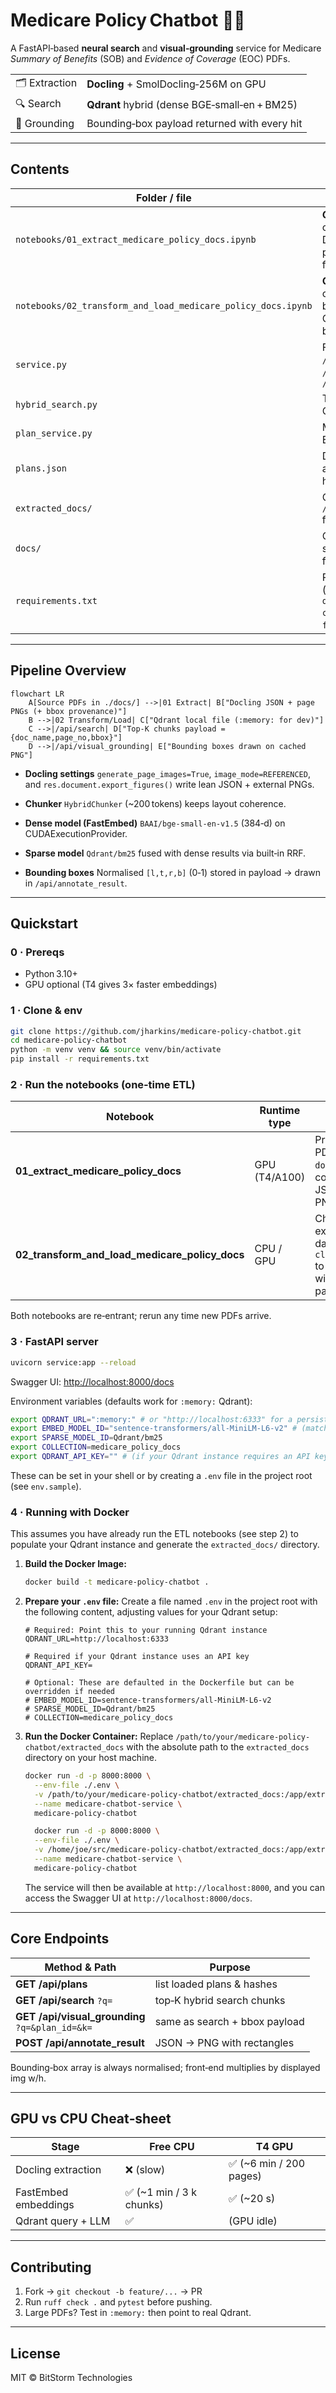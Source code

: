# Medicare Policy Chatbot 📄🧠

A FastAPI‑based **neural search** and **visual‑grounding** service for Medicare
_Summary of Benefits_ (SOB) and _Evidence of Coverage_ (EOC) PDFs.

<table>
<tr><td>🗂️ Extraction</td><td><b>Docling</b> + SmolDocling‑256M on GPU</td></tr>
<tr><td>🔍 Search</td><td><b>Qdrant</b> hybrid (dense BGE‑small‑en + BM25)</td></tr>
<tr><td>🎯 Grounding</td><td>Bounding‑box payload returned with every hit</td></tr>
</table>

---

## Contents

| Folder / file                                                | Purpose                                                                               |
| ------------------------------------------------------------ | ------------------------------------------------------------------------------------- |
| `notebooks/01_extract_medicare_policy_docs.ipynb`            | **GPU** notebook — converts PDFs → Docling JSON + per‑page PNGs (6 min for 206 pages) |
| `notebooks/02_transform_and_load_medicare_policy_docs.ipynb` | **CPU or T4 GPU** — chunks, embeds, and bulk‑loads to local Qdrant, keeping bboxes    |
| `service.py`                                                 | FastAPI server with `/api/search`, `/api/visual_grounding`, `/api/annotate_result`    |
| `hybrid_search.py`                                           | Thin wrapper around Qdrant `client.query()`                                           |
| `plan_service.py`                                            | Maps plan IDs → SOB / EOC binary hashes                                               |
| `plans.json`                                                 | Declarative list of plans and their document hashes                                   |
| `extracted_docs/`                                            | One `<doc>.json` + `/<doc>/<page>.png` folder per PDF                                 |
| `docs/`                                                      | Contains the original source PDF documents for Medicare plans                         |
| `requirements.txt`                                           | Pinned versions (`docling 0.28.2`, `qdrant-client[fastembed-gpu]`, `fastapi`, …)      |

---

## Pipeline Overview

```mermaid
flowchart LR
    A[Source PDFs in ./docs/] -->|01 Extract| B["Docling JSON + page PNGs (+ bbox provenance)"]
    B -->|02 Transform/Load| C["Qdrant local file (:memory: for dev)"]
    C -->|/api/search| D["Top-K chunks payload = {doc_name,page_no,bbox}"]
    D -->|/api/visual_grounding| E["Bounding boxes drawn on cached PNG"]
```

- **Docling settings**
  `generate_page_images=True`, `image_mode=REFERENCED`, and
  `res.document.export_figures()` write lean JSON + external PNGs.

- **Chunker**
  `HybridChunker` (\~200 tokens) keeps layout coherence.

- **Dense model (FastEmbed)**
  `BAAI/bge-small-en-v1.5` (384‑d) on CUDAExecutionProvider.

- **Sparse model**
  `Qdrant/bm25` fused with dense results via built‑in RRF.

- **Bounding boxes**
  Normalised `[l,t,r,b]` (0‑1) stored in payload → drawn in `/api/annotate_result`.

---

## Quickstart

### 0 · Prereqs

- Python 3.10+
- GPU optional (T4 gives 3× faster embeddings)

### 1 · Clone & env

```bash
git clone https://github.com/jharkins/medicare-policy-chatbot.git
cd medicare-policy-chatbot
python -m venv venv && source venv/bin/activate
pip install -r requirements.txt
```

### 2 · Run the notebooks (one‑time ETL)

| Notebook                                       | Runtime type  | What it does                                                       |
| ---------------------------------------------- | ------------- | ------------------------------------------------------------------ |
| **01_extract_medicare_policy_docs**            | GPU (T4/A100) | Processes PDFs from `docs/` ➜ converts to JSON + PNGs              |
| **02_transform_and_load_medicare_policy_docs** | CPU / GPU     | Chunks extracted data ➜ `client.add()` to Qdrant with bbox payload |

Both notebooks are re‑entrant; rerun any time new PDFs arrive.

### 3 · FastAPI server

```bash
uvicorn service:app --reload
```

Swagger UI: [http://localhost:8000/docs](http://localhost:8000/docs)

Environment variables (defaults work for `:memory:` Qdrant):

```bash
export QDRANT_URL=":memory:" # or "http://localhost:6333" for a persistent instance
export EMBED_MODEL_ID="sentence-transformers/all-MiniLM-L6-v2" # (matches .env.sample; BAAI/bge-small-en-v1.5 also recommended)
export SPARSE_MODEL_ID=Qdrant/bm25
export COLLECTION=medicare_policy_docs
export QDRANT_API_KEY="" # (if your Qdrant instance requires an API key)
```

These can be set in your shell or by creating a `.env` file in the project root (see `env.sample`).

### 4 · Running with Docker

This assumes you have already run the ETL notebooks (see step 2) to populate your Qdrant instance and generate the `extracted_docs/` directory.

1.  **Build the Docker Image:**

    ```bash
    docker build -t medicare-policy-chatbot .
    ```

2.  **Prepare your `.env` file:**
    Create a file named `.env` in the project root with the following content, adjusting values for your Qdrant setup:

    ```env
    # Required: Point this to your running Qdrant instance
    QDRANT_URL=http://localhost:6333

    # Required if your Qdrant instance uses an API key
    QDRANT_API_KEY=

    # Optional: These are defaulted in the Dockerfile but can be overridden if needed
    # EMBED_MODEL_ID=sentence-transformers/all-MiniLM-L6-v2
    # SPARSE_MODEL_ID=Qdrant/bm25
    # COLLECTION=medicare_policy_docs
    ```

3.  **Run the Docker Container:**
    Replace `/path/to/your/medicare-policy-chatbot/extracted_docs` with the absolute path to the `extracted_docs` directory on your host machine.

    ```bash
    docker run -d -p 8000:8000 \
      --env-file ./.env \
      -v /path/to/your/medicare-policy-chatbot/extracted_docs:/app/extracted_docs \
      --name medicare-chatbot-service \
      medicare-policy-chatbot

      docker run -d -p 8000:8000 \
      --env-file ./.env \
      -v /home/joe/src/medicare-policy-chatbot/extracted_docs:/app/extracted_docs \
      --name medicare-chatbot-service \
      medicare-policy-chatbot
    ```

    The service will then be available at `http://localhost:8000`, and you can access the Swagger UI at `http://localhost:8000/docs`.

---

## Core Endpoints

| Method & Path                                       | Purpose                       |
| --------------------------------------------------- | ----------------------------- |
| **GET /api/plans**                                  | list loaded plans & hashes    |
| **GET /api/search** `?q=`                           | top‑K hybrid search chunks    |
| **GET /api/visual_grounding** <br>`?q=&plan_id=&k=` | same as search + bbox payload |
| **POST /api/annotate_result**                       | JSON → PNG with rectangles    |

Bounding‑box array is always normalised; front‑end multiplies by displayed img w/h.

---

## GPU vs CPU Cheat‑sheet

| Stage                | Free CPU                 | T4 GPU                  |
| -------------------- | ------------------------ | ----------------------- |
| Docling extraction   | ❌ (slow)                | ✅ (~6 min / 200 pages) |
| FastEmbed embeddings | ✅ (~1 min / 3 k chunks) | ✅ (~20 s)              |
| Qdrant query + LLM   | ✅                       | (GPU idle)              |

---

## Contributing

1. Fork → `git checkout -b feature/...` → PR
2. Run `ruff check .` and `pytest` before pushing.
3. Large PDFs? Test in `:memory:` then point to real Qdrant.

---

## License

MIT © BitStorm Technologies
